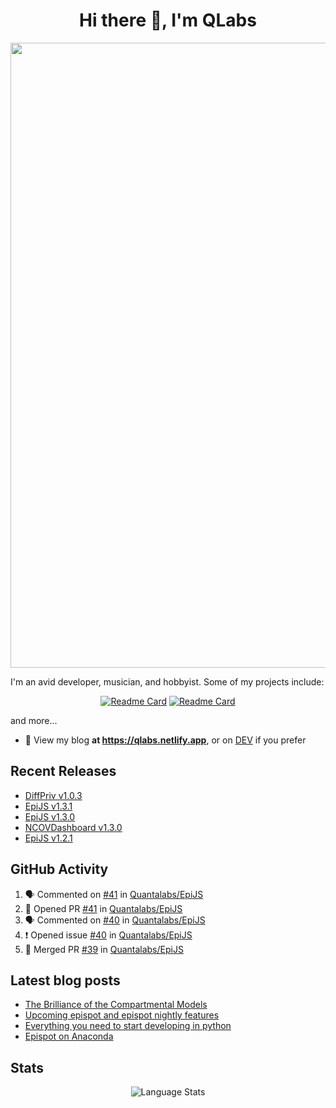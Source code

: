 <h1 align="center">Hi there 👋, I'm QLabs </h1>
<img src="https://i.ibb.co/mbr1j6p/Qlabs.png" width="1000px">

I'm an avid developer, musician, and hobbyist. Some of my projects include:
<p align='center'><a href="https://github.com/Quantalabs/EpiJS"><img src="https://github-readme-stats.vercel.app/api/pin/?username=Quantalabs&amp;repo=EpiJS" alt="Readme Card"></a>
<a href="https://github.com/Quantalabs/NCOVDashboard"><img src="https://github-readme-stats.vercel.app/api/pin/?username=Quantalabs&amp;repo=NCOVDashboard" alt="Readme Card"></a></p>


and more...

- 📜 View my blog **at https://qlabs.netlify.app**, or on [DEV](https://dev.to/Quantalabs) if you prefer

## Recent Releases
- [DiffPriv v1.0.3](https://github.com/Quantalabs/DiffPriv/releases/tag/v1.0.3)
- [EpiJS v1.3.1](https://github.com/Quantalabs/EpiJS/releases/tag/v1.3.1)
- [EpiJS v1.3.0](https://github.com/Quantalabs/EpiJS/releases/tag/v1.3.0)
- [NCOVDashboard v1.3.0](https://github.com/Quantalabs/NCOVDashboard/releases/tag/v1.3.0)
- [EpiJS v1.2.1](https://github.com/Quantalabs/EpiJS/releases/tag/v1.2.1)

## GitHub Activity
<!--START_SECTION:activity-->
1. 🗣 Commented on [#41](https://github.com/Quantalabs/EpiJS/issues/41) in [Quantalabs/EpiJS](https://github.com/Quantalabs/EpiJS)
2. 💪 Opened PR [#41](https://github.com/Quantalabs/EpiJS/pull/41) in [Quantalabs/EpiJS](https://github.com/Quantalabs/EpiJS)
3. 🗣 Commented on [#40](https://github.com/Quantalabs/EpiJS/issues/40) in [Quantalabs/EpiJS](https://github.com/Quantalabs/EpiJS)
4. ❗️ Opened issue [#40](https://github.com/Quantalabs/EpiJS/issues/40) in [Quantalabs/EpiJS](https://github.com/Quantalabs/EpiJS)
5. 🎉 Merged PR [#39](https://github.com/Quantalabs/EpiJS/pull/39) in [Quantalabs/EpiJS](https://github.com/Quantalabs/EpiJS)
<!--END_SECTION:activity-->

## Latest blog posts
<!-- BLOG-POST-LIST:START -->
- [The Brilliance of the Compartmental Models](https://dev.to/quantalabs/the-brilliance-of-the-compartmental-models-1j99)
- [Upcoming epispot and epispot nightly features](https://dev.to/epispot/upcoming-epispot-and-epispot-nightly-features-52ep)
- [Everything you need to start developing in python](https://dev.to/quantalabs/everything-you-need-to-start-developing-in-python-57m5)
- [Epispot on Anaconda](https://dev.to/epispot/epispot-on-anaconda-15l8)
<!-- BLOG-POST-LIST:END -->


## Stats
<p align="center"><img src="https://github-readme-stats.vercel.app/api/top-langs/?username=Quantalabs&amp;hide=css,html,scss&layout=compact" alt="Language Stats"><br>

